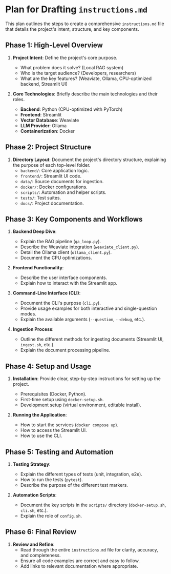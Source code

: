 # Plan for Drafting `instructions.md`

This plan outlines the steps to create a comprehensive `instructions.md` file that details the project's intent, structure, and key components.

## Phase 1: High-Level Overview

1.  **Project Intent**: Define the project's core purpose.
    -   What problem does it solve? (Local RAG system)
    -   Who is the target audience? (Developers, researchers)
    -   What are the key features? (Weaviate, Ollama, CPU-optimized backend, Streamlit UI)

2.  **Core Technologies**: Briefly describe the main technologies and their roles.
    -   **Backend**: Python (CPU-optimized with PyTorch)
    -   **Frontend**: Streamlit
    -   **Vector Database**: Weaviate
    -   **LLM Provider**: Ollama
    -   **Containerization**: Docker

## Phase 2: Project Structure

1.  **Directory Layout**: Document the project's directory structure, explaining the purpose of each top-level folder.
    -   `backend/`: Core application logic.
    -   `frontend/`: Streamlit UI code.
    -   `data/`: Source documents for ingestion.
    -   `docker/`: Docker configurations.
    -   `scripts/`: Automation and helper scripts.
    -   `tests/`: Test suites.
    -   `docs/`: Project documentation.

## Phase 3: Key Components and Workflows

1.  **Backend Deep Dive**:
    -   Explain the RAG pipeline (`qa_loop.py`).
    -   Describe the Weaviate integration (`weaviate_client.py`).
    -   Detail the Ollama client (`ollama_client.py`).
    -   Document the CPU optimizations.

2.  **Frontend Functionality**:
    -   Describe the user interface components.
    -   Explain how to interact with the Streamlit app.

3.  **Command-Line Interface (CLI)**:
    -   Document the CLI's purpose (`cli.py`).
    -   Provide usage examples for both interactive and single-question modes.
    -   Explain the available arguments (`--question`, `--debug`, etc.).

4.  **Ingestion Process**:
    -   Outline the different methods for ingesting documents (Streamlit UI, `ingest.sh`, etc.).
    -   Explain the document processing pipeline.

## Phase 4: Setup and Usage

1.  **Installation**: Provide clear, step-by-step instructions for setting up the project.
    -   Prerequisites (Docker, Python).
    -   First-time setup using `docker-setup.sh`.
    -   Development setup (virtual environment, editable install).

2.  **Running the Application**:
    -   How to start the services (`docker compose up`).
    -   How to access the Streamlit UI.
    -   How to use the CLI.

## Phase 5: Testing and Automation

1.  **Testing Strategy**:
    -   Explain the different types of tests (unit, integration, e2e).
    -   How to run the tests (`pytest`).
    -   Describe the purpose of the different test markers.

2.  **Automation Scripts**:
    -   Document the key scripts in the `scripts/` directory (`docker-setup.sh`, `cli.sh`, etc.).
    -   Explain the role of `config.sh`.

## Phase 6: Final Review

1.  **Review and Refine**:
    -   Read through the entire `instructions.md` file for clarity, accuracy, and completeness.
    -   Ensure all code examples are correct and easy to follow.
    -   Add links to relevant documentation where appropriate.

